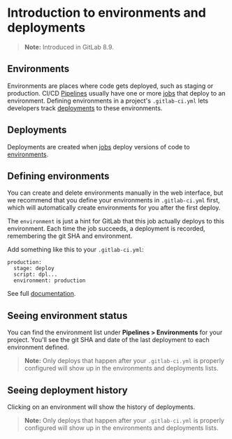 # Introduction to environments and deployments

>**Note:**
Introduced in GitLab 8.9.

## Environments

Environments are places where code gets deployed, such as staging or production.
CI/CD [Pipelines] usually have one or more [jobs] that deploy to an environment.
Defining environments in a project's `.gitlab-ci.yml` lets developers track
[deployments] to these environments.

## Deployments

Deployments are created when [jobs] deploy versions of code to [environments].

## Defining environments

You can create and delete environments manually in the web interface, but we
recommend that you define your environments in `.gitlab-ci.yml` first, which
will automatically create environments for you after the first deploy.

The `environment` is just a hint for GitLab that this job actually deploys to
this environment. Each time the job succeeds, a deployment is recorded,
remembering the git SHA and environment.

Add something like this to your `.gitlab-ci.yml`:
```
production:
  stage: deploy
  script: dpl...
  environment: production
```

See full [documentation](yaml/README.md#environment).

## Seeing environment status

You can find the environment list under **Pipelines > Environments** for your
project. You'll see the git SHA and date of the last deployment to each
environment defined.

>**Note:**
Only deploys that happen after your `.gitlab-ci.yml` is properly configured will
show up in the environments and deployments lists.

## Seeing deployment history

Clicking on an environment will show the history of deployments.

>**Note:**
Only deploys that happen after your `.gitlab-ci.yml` is properly configured will
show up in the environments and deployments lists.

[Pipelines]: quick_start/README.md
[jobs]: yaml/README.md#jobs
[environments]: #environments
[deployments]: #deployments
